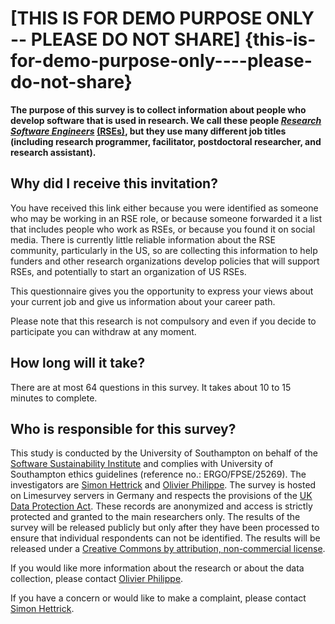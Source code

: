 \[THIS IS FOR DEMO PURPOSE ONLY -- PLEASE DO NOT SHARE\] {this-is-for-demo-purpose-only----please-do-not-share}
========================================================

**The purpose of this survey is to collect information about people who develop software that is used in research. We call these people *[Research Software Engineers](https://www.software.ac.uk/blog/2016-11-17-not-so-brief-history-research-software-engineers)* [(RSEs)](https://www.software.ac.uk/blog/2016-11-17-not-so-brief-history-research-software-engineers), but they use many different job titles (including research programmer, facilitator, postdoctoral researcher, and research assistant).**

Why did I receive this invitation?
----------------------------------

You have received this link either because you were identified as someone who may be working in an RSE role, or because someone forwarded it a list that includes people who work as RSEs, or because you found it on social media.
There is currently little reliable information about the RSE community, particularly in the US, so are collecting this information to help funders and other research organizations develop policies that will support RSEs, and potentially to start an organization of US RSEs.

This questionnaire gives you the opportunity to express your views about your current job and give us information about your career path.

Please note that this research is not compulsory and even if you decide to participate you can withdraw at any moment.

How long will it take?
----------------------

There are at most 64 questions in this survey. It takes about 10 to 15 minutes to complete.

Who is responsible for this survey?
-----------------------------------

This study is conducted by the University of Southampton on behalf of the [Software Sustainability Institute](https://www.software.ac.uk) and complies with University of Southampton ethics guidelines (reference no.: ERGO/FPSE/25269).
The investigators are [Simon Hettrick](mailto:s.hettrick@software.ac.uk) and [Olivier Philippe](mailto:olivier.philippe@soton.ac.uk).
The survey is hosted on Limesurvey servers in Germany and respects the provisions of the [UK Data Protection Act](https://www.gov.uk/data-protection/the-data-protection-act). 
These records are anonymized and access is strictly protected and granted to the main researchers only. The results of the survey will be released publicly but only after they have been processed to ensure that individual respondents can not be identified. The results will be released under a [Creative Commons by attribution, non-commercial license](https://creativecommons.org/licenses/by-nc/2.5/scotland/).

If you would like more information about the research or about the data collection, please contact [Olivier Philippe](mailto:olivier.philippe@soton.ac.uk).

If you have a concern or would like to make a complaint, please contact [Simon Hettrick](mailto:s.hettrick@software.ac.uk).
